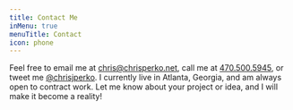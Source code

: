 ```yaml
---
title: Contact Me
inMenu: true
menuTitle: Contact
icon: phone
---
```

Feel free to email me at [chris@chrisperko.net](mailto:chris@chrisperko.net), call 
me at [470.500.5945](tel:4705005945), or tweet me [@chrisjperko](https://twitter.com/chrisjperko). 
I currently live in Atlanta, Georgia, and am always open to contract work. Let me know 
about your project or idea, and I will make it become a reality!

